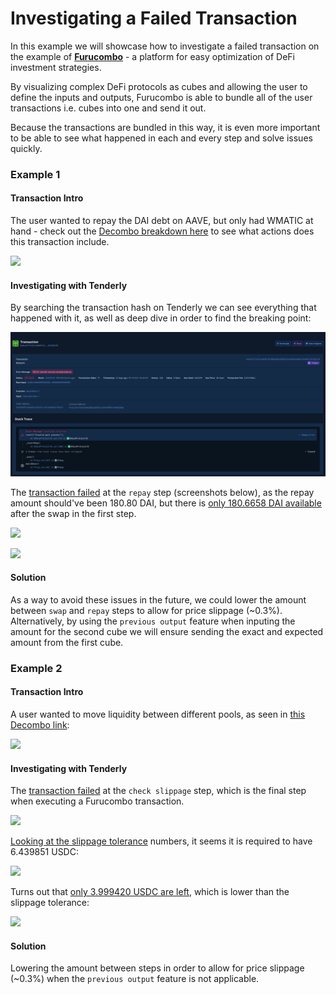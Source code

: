 # Investigating a Failed Transaction

In this example we will showcase how to investigate a failed transaction on the example of [**Furucombo**](https://furucombo.app) - a platform for easy optimization of DeFi investment strategies.&#x20;

By visualizing complex DeFi protocols as cubes and allowing the user to define the inputs and outputs, Furucombo is able to bundle all of the user transactions i.e. cubes into one and send it out.&#x20;

Because the transactions are bundled in this way, it is even more important to be able to see what happened in each and every step and solve issues quickly.



### Example 1

#### Transaction Intro

The user wanted to repay the DAI debt on AAVE, but only had WMATIC at hand - check out the [Decombo breakdown here](https://furucombo.app/decombo?chainId=137\&txHash=0xbcd377e337ce8e9fc391888a8bb95883923e4385fa548fe230ef0b7c8c56e578) to see what actions does this transaction include.

![](https://lh4.googleusercontent.com/ah\_vAF4pSa0M60hGLLgTpcFTauo7c0XDi6BSHHjgG0vdZIiFoLA05XtLf8lxOMbBy55c0Phl2A94R3lk2fVaESRENY-Hr1ercrEgnDvfBh3zoBj2e6-1VAh9Zb1rCd86mLkXhZ3W)

#### Investigating with Tenderly

By searching the transaction hash on Tenderly we can see everything that happened with it, as well as deep dive in order to find the breaking point:

![](<../../.gitbook/assets/Screenshot 2021-11-08 at 13.24.09.png>)

The [transaction failed](https://dashboard.tenderly.co/tx/polygon/0xbcd377e337ce8e9fc391888a8bb95883923e4385fa548fe230ef0b7c8c56e578) at the `repay` step (screenshots below), as the repay amount should've been 180.80 DAI, but there is [only 180.6658 DAI available](https://dashboard.tenderly.co/tx/polygon/0xbcd377e337ce8e9fc391888a8bb95883923e4385fa548fe230ef0b7c8c56e578/debugger?trace=0.12.2.1.2.0.2.0.8.0.1.1.0.0.1) after the swap in the first step.

![](https://lh3.googleusercontent.com/Sb1XyfSiZ5Kv9GnQdpiLaQ2s7Bt3VDWBYdpf9ntSbNHng\_7uQOmL-SGChYHDOy8ne7C6vw1gO1kuaLU4jytWf0kDD91ckYHsVtAlkc0QTf7odVr4GS-idS\_Mf0EF4bcAuwF0bRY1)

![](https://lh4.googleusercontent.com/g7cQNIrA\_wCPclSEqaLusyipNrVu4-XoBXop5M2uNFb8MeLBTvxlKcZoQfbtn1IsYZ5SxhYcJ0P5f9GG6\_4ex2KNHAHvV9wCln2IN7ytaDmHe\_GTbB5Iy-C2or0hZm2Wc7WgWpoX)

#### Solution

As a way to avoid these issues in the future, we could lower the amount between `swap` and `repay` steps to allow for price slippage (\~0.3%). Alternatively, by using the `previous output` feature when inputing the amount for the second cube we will ensure sending the exact and expected amount from the first cube.



### Example 2

#### Transaction Intro

A user wanted to move liquidity between different pools, as seen in [this Decombo link](https://furucombo.app/decombo?chainId=137\&txHash=0xafa72ac178ba6e67b5b580082130b91ac64421941d6cf72c0d518fe6b8977106):

![](https://lh4.googleusercontent.com/wWQGWGPQyTozSja6pdVfC3taTde9JCNnrwFaCRjs1OQmtMIRIsyoFL2NhhbBaykTlVLRYzlT7CHXsp6kiJBzU\_4Vm1zu1FbwTochARKuigWe4iMPW8GfMZONOIEvNd6OH4-l50lT)

#### Investigating with Tenderly

The [transaction failed](https://dashboard.tenderly.co/tx/polygon/0xafa72ac178ba6e67b5b580082130b91ac64421941d6cf72c0d518fe6b8977106) at the `check slippage` step, which is the final step when executing a Furucombo transaction.

![](https://lh6.googleusercontent.com/A3crA2U-sqGnWvobqeWBP6C70QDY3QejK2dHIDblApHVcsXcYjY3qoEnnwahJ6EQdue6QN7wG4dL7SLKI8xqxFWs7saEvPf0eCuV5wKw\_8qO56\_QcxcVxdaDtbPaLa2UISye9sZD)

[Looking at the slippage tolerance](https://dashboard.tenderly.co/tx/polygon/0xafa72ac178ba6e67b5b580082130b91ac64421941d6cf72c0d518fe6b8977106/debugger?trace=0.0.0.8.1.3.27.2) numbers, it seems it is required to have 6.439851 USDC:

![](https://lh3.googleusercontent.com/YLchfzl5OZuxEyLAOIo5yzbTb\_coPT2odDkXScWKZ4GpxRemHypme1akWzeG5IuoAFh\_OzqEpaPgbDuXN2288yfIhyzlOJuVGKBuMiFpWLg9-aAqIotxEeVn38NdNGFMBeZ9NsAP)

Turns out that [only 3.999420 USDC are left](https://dashboard.tenderly.co/tx/polygon/0xafa72ac178ba6e67b5b580082130b91ac64421941d6cf72c0d518fe6b8977106/debugger?trace=0.0.0.8.1.3.27.2.1.0), which is lower than the slippage tolerance:

![](https://lh3.googleusercontent.com/EUXHTnFr9N4yE\_GbjxXy-KJxGEOXODGYNCCJl0MsyXnbAULj8LZNlOszBHxpftgi7cvjk2OZGBUYlZ5m-X2utt4QqqbRvjAO0A9NykuvE\_-eR97ZVaO65\_JtWV1QRl8sZHZCL-S-)

#### Solution

Lowering the amount between steps in order to allow for price slippage (\~0.3%) when the `previous output` feature is not applicable.
